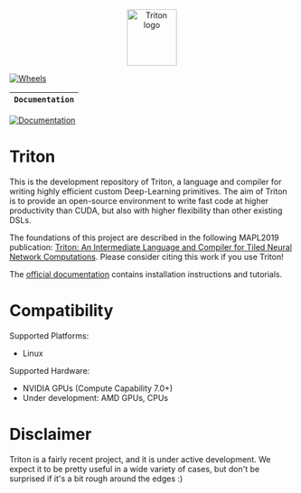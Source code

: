 <div align="center">
  <img src="https://cdn.openai.com/triton/assets/triton-logo.png" alt="Triton logo" width="88" height="100">
</div>

[![Wheels](https://github.com/openai/triton/actions/workflows/wheels.yml/badge.svg)](https://github.com/openai/triton/actions/workflows/wheels.yml)


**`Documentation`** |
------------------- |
[![Documentation](https://github.com/openai/triton/actions/workflows/documentation.yml/badge.svg)](https://triton-lang.org/)


# Triton

This is the development repository of Triton, a language and compiler for writing highly efficient custom Deep-Learning primitives. The aim of Triton is to provide an open-source environment to write fast code at higher productivity than CUDA, but also with higher flexibility than other existing DSLs.

The foundations of this project are described in the following MAPL2019 publication: [Triton: An Intermediate Language and Compiler for Tiled Neural Network Computations](http://www.eecs.harvard.edu/~htk/publication/2019-mapl-tillet-kung-cox.pdf). Please consider citing this work if you use Triton!

The [official documentation](https://triton-lang.org) contains installation instructions and tutorials.

# Compatibility

Supported Platforms:
  * Linux

Supported Hardware:
  * NVIDIA GPUs (Compute Capability 7.0+)
  * Under development: AMD GPUs, CPUs

# Disclaimer

Triton is a fairly recent project, and it is under active development. We expect it to be pretty useful in a wide variety of cases, but don't be surprised if it's a bit rough around the edges :)